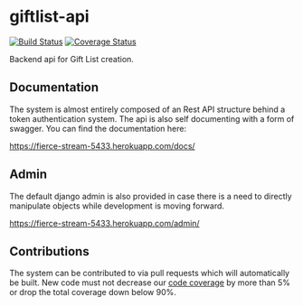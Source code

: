# giftlist-api

[![Build Status](https://travis-ci.org/gift-list/giftlist-api.svg?branch=master)](https://travis-ci.org/gift-list/giftlist-api)  [![Coverage Status](https://coveralls.io/repos/gift-list/giftlist-api/badge.svg?branch=master&service=github)](https://coveralls.io/github/gift-list/giftlist-api?branch=master)

Backend api for Gift List creation.

## Documentation
The system is almost entirely composed of an Rest API structure behind a token
authentication system.  The api is also self documenting with a form of swagger.
You can find the documentation here:

<https://fierce-stream-5433.herokuapp.com/docs/>

## Admin
The default django admin is also provided in case there is a need to directly
manipulate objects while development is moving forward.

<https://fierce-stream-5433.herokuapp.com/admin/>

## Contributions
The system can be contributed to via pull requests which will automatically be
built.  New code must not decrease our [code coverage](https://coveralls.io/github/gift-list/giftlist-api)
by more than 5% or drop the total coverage down below 90%.